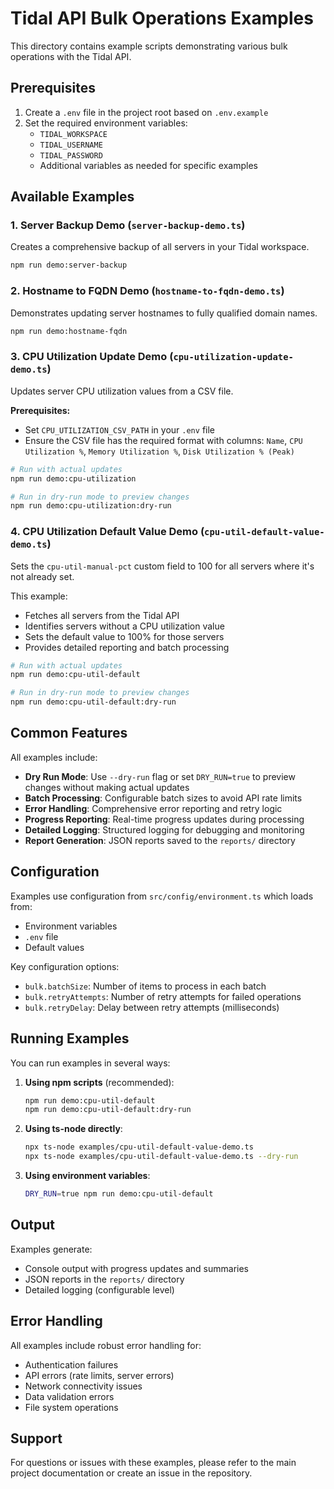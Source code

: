# Tidal API Bulk Operations Examples

This directory contains example scripts demonstrating various bulk operations with the Tidal API.

## Prerequisites

1. Create a `.env` file in the project root based on `.env.example`
2. Set the required environment variables:
   - `TIDAL_WORKSPACE`
   - `TIDAL_USERNAME`
   - `TIDAL_PASSWORD`
   - Additional variables as needed for specific examples

## Available Examples

### 1. Server Backup Demo (`server-backup-demo.ts`)
Creates a comprehensive backup of all servers in your Tidal workspace.

```bash
npm run demo:server-backup
```

### 2. Hostname to FQDN Demo (`hostname-to-fqdn-demo.ts`)
Demonstrates updating server hostnames to fully qualified domain names.

```bash
npm run demo:hostname-fqdn
```

### 3. CPU Utilization Update Demo (`cpu-utilization-update-demo.ts`)
Updates server CPU utilization values from a CSV file.

**Prerequisites:**
- Set `CPU_UTILIZATION_CSV_PATH` in your `.env` file
- Ensure the CSV file has the required format with columns: `Name`, `CPU Utilization %`, `Memory Utilization %`, `Disk Utilization % (Peak)`

```bash
# Run with actual updates
npm run demo:cpu-utilization

# Run in dry-run mode to preview changes
npm run demo:cpu-utilization:dry-run
```

### 4. CPU Utilization Default Value Demo (`cpu-util-default-value-demo.ts`)
Sets the `cpu-util-manual-pct` custom field to 100 for all servers where it's not already set.

This example:
- Fetches all servers from the Tidal API
- Identifies servers without a CPU utilization value
- Sets the default value to 100% for those servers
- Provides detailed reporting and batch processing

```bash
# Run with actual updates
npm run demo:cpu-util-default

# Run in dry-run mode to preview changes
npm run demo:cpu-util-default:dry-run
```

## Common Features

All examples include:
- **Dry Run Mode**: Use `--dry-run` flag or set `DRY_RUN=true` to preview changes without making actual updates
- **Batch Processing**: Configurable batch sizes to avoid API rate limits
- **Error Handling**: Comprehensive error reporting and retry logic
- **Progress Reporting**: Real-time progress updates during processing
- **Detailed Logging**: Structured logging for debugging and monitoring
- **Report Generation**: JSON reports saved to the `reports/` directory

## Configuration

Examples use configuration from `src/config/environment.ts` which loads from:
- Environment variables
- `.env` file
- Default values

Key configuration options:
- `bulk.batchSize`: Number of items to process in each batch
- `bulk.retryAttempts`: Number of retry attempts for failed operations
- `bulk.retryDelay`: Delay between retry attempts (milliseconds)

## Running Examples

You can run examples in several ways:

1. **Using npm scripts** (recommended):
   ```bash
   npm run demo:cpu-util-default
   npm run demo:cpu-util-default:dry-run
   ```

2. **Using ts-node directly**:
   ```bash
   npx ts-node examples/cpu-util-default-value-demo.ts
   npx ts-node examples/cpu-util-default-value-demo.ts --dry-run
   ```

3. **Using environment variables**:
   ```bash
   DRY_RUN=true npm run demo:cpu-util-default
   ```

## Output

Examples generate:
- Console output with progress updates and summaries
- JSON reports in the `reports/` directory
- Detailed logging (configurable level)

## Error Handling

All examples include robust error handling for:
- Authentication failures
- API errors (rate limits, server errors)
- Network connectivity issues
- Data validation errors
- File system operations

## Support

For questions or issues with these examples, please refer to the main project documentation or create an issue in the repository. 